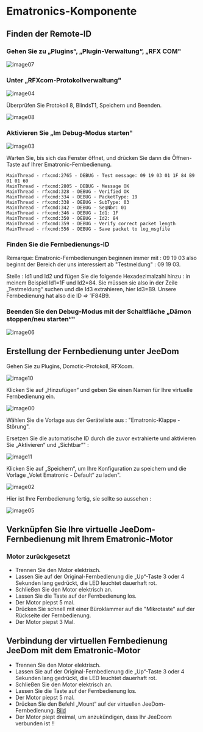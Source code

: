 # Ematronics-Komponente

## Finden der Remote-ID

### Gehen Sie zu „Plugins“, „Plugin-Verwaltung“, „RFX COM"

![image07](images/volet.ematronic/image07.png)

### Unter „RFXcom-Protokollverwaltung"

![image04](images/volet.ematronic/image04.png)

Überprüfen Sie Protokoll 8, BlindsT1, Speichern und Beenden.

![image08](images/volet.ematronic/image08.png)

### Aktivieren Sie „Im Debug-Modus starten"

![image03](images/volet.ematronic/image03.png)

Warten Sie, bis sich das Fenster öffnet, und drücken Sie dann die Öffnen-Taste auf Ihrer Ematronic-Fernbedienung.

````
MainThread - rfxcmd:2765 - DEBUG - Test message: 09 19 03 01 1F 84 B9 01 01 60
MainThread - rfxcmd:2805 - DEBUG - Message OK
MainThread - rfxcmd:328 - DEBUG - Verified OK
MainThread - rfxcmd:334 - DEBUG - PacketType: 19
MainThread - rfxcmd:338 - DEBUG - SubType: 03
MainThread - rfxcmd:342 - DEBUG - SeqNbr: 01
MainThread - rfxcmd:346 - DEBUG - Id1: 1F
MainThread - rfxcmd:350 - DEBUG - Id2: 84
MainThread - rfxcmd:359 - DEBUG - Verify correct packet length
MainThread - rfxcmd:556 - DEBUG - Save packet to log_msgfile
````

### Finden Sie die Fernbedienungs-ID

Remarque: Ematronic-Fernbedienungen beginnen immer mit : 09 19 03 also beginnt der Bereich der uns interessiert ab "Testmeldung" : 09 19 03.

Stelle : Id1 und Id2 und fügen Sie die folgende Hexadezimalzahl hinzu : in meinem Beispiel Id1=1F und Id2=84. Sie müssen sie also in der Zeile „Testmeldung“ suchen und die Id3 extrahieren, hier Id3=B9. Unsere Fernbedienung hat also die ID ⇒ 1F84B9.

### Beenden Sie den Debug-Modus mit der Schaltfläche „Dämon stoppen/neu starten“"

![image06](images/volet.ematronic/image06.png)

## Erstellung der Fernbedienung unter JeeDom

Gehen Sie zu Plugins, Domotic-Protokoll, RFXcom.

![image10](images/volet.ematronic/image10.png)

Klicken Sie auf „Hinzufügen“ und geben Sie einen Namen für Ihre virtuelle Fernbedienung ein.

![image00](images/volet.ematronic/image00.png)

Wählen Sie die Vorlage aus der Geräteliste aus : "Ematronic-Klappe - Störung".

Ersetzen Sie die automatische ID durch die zuvor extrahierte und aktivieren Sie „Aktivieren“ und „Sichtbar“" :

![image11](images/volet.ematronic/image11.png)

Klicken Sie auf „Speichern“, um Ihre Konfiguration zu speichern und die Vorlage „Volet Ematronic - Default“ zu laden".

![image02](images/volet.ematronic/image02.png)

Hier ist Ihre Fernbedienung fertig, sie sollte so aussehen :

![image05](images/volet.ematronic/image05.png)

## Verknüpfen Sie Ihre virtuelle JeeDom-Fernbedienung mit Ihrem Ematronic-Motor

### Motor zurückgesetzt

-   Trennen Sie den Motor elektrisch.
-   Lassen Sie auf der Original-Fernbedienung die „Up“-Taste 3 oder 4 Sekunden lang gedrückt, die LED leuchtet dauerhaft rot.
-   Schließen Sie den Motor elektrisch an.
-   Lassen Sie die Taste auf der Fernbedienung los.
-   Der Motor piepst 5 mal.
-   Drücken Sie schnell mit einer Büroklammer auf die "Mikrotaste" auf der Rückseite der Fernbedienung.
-   Der Motor piepst 3 Mal.

## Verbindung der virtuellen Fernbedienung JeeDom mit dem Ematronic-Motor

-   Trennen Sie den Motor elektrisch.
-   Lassen Sie auf der Original-Fernbedienung die „Up“-Taste 3 oder 4 Sekunden lang gedrückt, die LED leuchtet dauerhaft rot.
-   Schließen Sie den Motor elektrisch an.
-   Lassen Sie die Taste auf der Fernbedienung los.
-   Der Motor piepst 5 mal.
-   Drücken Sie den Befehl „Mount“ auf der virtuellen JeeDom-Fernbedienung.
[Bild](images/volet.ematronic/image09.png)
-   Der Motor piept dreimal, um anzukündigen, dass Ihr JeeDoom verbunden ist !!
